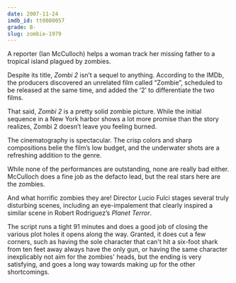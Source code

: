 ```yaml
---
date: 2007-11-24
imdb_id: tt0080057
grade: B-
slug: zombie-1979
---
```


A reporter (Ian McCulloch) helps a woman track her missing father to a tropical island plagued by zombies.

Despite its title, _Zombi 2_ isn’t a sequel to anything. According to the IMDb, the producers discovered an unrelated film called “Zombie”, scheduled to be released at the same time, and added the ‘2’ to differentiate the two films.

That said, _Zombi 2_ is a pretty solid zombie picture. While the initial sequence in a New York harbor shows a lot more promise than the story realizes, Zombi 2 doesn’t leave you feeling burned.

The cinematography is spectacular. The crisp colors and sharp compositions belie the film’s low budget, and the underwater shots are a refreshing addition to the genre.

While none of the performances are outstanding, none are really bad either. McCulloch does a fine job as the defacto lead, but the real stars here are the zombies.

And what horrific zombies they are! Director Lucio Fulci stages several truly disturbing scenes, including an eye-impalement that clearly inspired a similar scene in Robert Rodriguez’s <span data-imdb-id="tt1077258">_Planet Terror_</span>.

The script runs a tight 91 minutes and does a good job of closing the various plot holes it opens along the way. Granted, it does cut a few corners, such as having the sole character that can't hit a six-foot shark from ten feet away always have the only gun, or having the same character inexplicably not aim for the zombies' heads, but the ending is very satisfying, and goes a long way towards making up for the other shortcomings.
